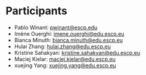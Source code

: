 # Participants

- Pablo Winant: pwinant@escp.edu
- Imène Ouerghi: imene.ouerghi@edu.escp.eu
- Bianca Minuth: bianca.minuth@edu.escp.eu
- Hulai Zhang: hulai.zhang@edu.escp.eu
- Kristine Sahakyan: kristine.sahakyan@edu.escp.eu
- Maciej Kielar: maciej.kielar@edu.escp.eu
- xuejing Yang: xuejing.yang@edu.escp.eu